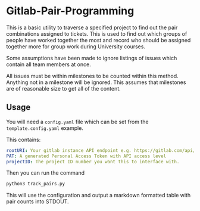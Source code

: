 # Gitlab-Pair-Programming

This is a basic utility to traverse a specified project to find out the pair combinations assigned to tickets.
This is used to find out which groups of people have worked together the most and record who should be assigned together more for group work during University courses.

Some assumptions have been made to ignore listings of issues which contain all team members at once.

All issues must be within milestones to be counted within this method. Anything not in a milestone will be ignored. This assumes that milestones are of reasonable size to get all of the content.

## Usage

You will need a `config.yaml` file which can be set from the `template.config.yaml` example.

This contains:

```yaml
rootURI: Your gitlab instance API endpoint e.g. https://gitlab.com/api/v4/
PAT: A generated Personal Access Token with API access level
projectID: The project ID number you want this to interface with.
```

Then you can run the command

```sh
python3 track_pairs.py
```

This will use the configuration and output a markdown formatted table with pair counts into STDOUT.